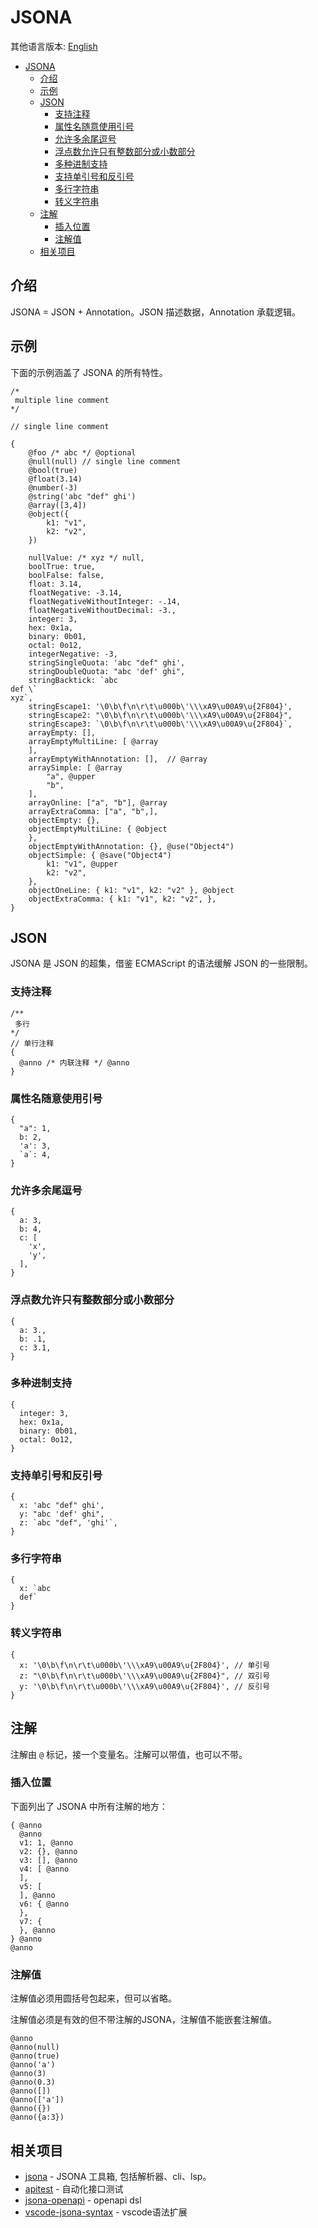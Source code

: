 # JSONA

其他语言版本: [English](./README.md)

- [JSONA](#jsona)
  - [介绍](#介绍)
  - [示例](#示例)
  - [JSON](#json)
    - [支持注释](#支持注释)
    - [属性名随意使用引号](#属性名随意使用引号)
    - [允许多余尾逗号](#允许多余尾逗号)
    - [浮点数允许只有整数部分或小数部分](#浮点数允许只有整数部分或小数部分)
    - [多种进制支持](#多种进制支持)
    - [支持单引号和反引号](#支持单引号和反引号)
    - [多行字符串](#多行字符串)
    - [转义字符串](#转义字符串)
  - [注解](#注解)
    - [插入位置](#插入位置)
    - [注解值](#注解值)
  - [相关项目](#相关项目)

## 介绍

JSONA = JSON + Annotation。JSON 描述数据，Annotation 承载逻辑。

## 示例

下面的示例涵盖了 JSONA 的所有特性。

```
/*
 multiple line comment
*/

// single line comment

{
    @foo /* abc */ @optional
    @null(null) // single line comment
    @bool(true)
    @float(3.14)
    @number(-3)
    @string('abc "def" ghi')
    @array([3,4])
    @object({
        k1: "v1",
        k2: "v2",
    })

    nullValue: /* xyz */ null,
    boolTrue: true,
    boolFalse: false,
    float: 3.14,
    floatNegative: -3.14,
    floatNegativeWithoutInteger: -.14,
    floatNegativeWithoutDecimal: -3.,
    integer: 3,
    hex: 0x1a,
    binary: 0b01,
    octal: 0o12,
    integerNegative: -3,
    stringSingleQuota: 'abc "def" ghi',
    stringDoubleQuota: "abc 'def' ghi",
    stringBacktick: `abc
def \`
xyz`,
    stringEscape1: '\0\b\f\n\r\t\u000b\'\\\xA9\u00A9\u{2F804}',
    stringEscape2: "\0\b\f\n\r\t\u000b\'\\\xA9\u00A9\u{2F804}",
    stringEscape3: `\0\b\f\n\r\t\u000b\'\\\xA9\u00A9\u{2F804}`,
    arrayEmpty: [], 
    arrayEmptyMultiLine: [ @array
    ],
    arrayEmptyWithAnnotation: [],  // @array
    arraySimple: [ @array
        "a", @upper
        "b",
    ],
    arrayOnline: ["a", "b"], @array
    arrayExtraComma: ["a", "b",],
    objectEmpty: {},
    objectEmptyMultiLine: { @object
    },
    objectEmptyWithAnnotation: {}, @use("Object4")
    objectSimple: { @save("Object4")
        k1: "v1", @upper
        k2: "v2",
    },
    objectOneLine: { k1: "v1", k2: "v2" }, @object
    objectExtraComma: { k1: "v1", k2: "v2", },
}
```

## JSON

JSONA 是 JSON 的超集，借鉴 ECMAScript 的语法缓解 JSON 的一些限制。

### 支持注释

```
/**
 多行
*/
// 单行注释
{
  @anno /* 内联注释 */ @anno
}
```

### 属性名随意使用引号

```
{
  "a": 1,
  b: 2,
  'a': 3,
  `a`: 4,
}
```

### 允许多余尾逗号

```
{
  a: 3,
  b: 4,
  c: [
    'x',
    'y',
  ],
}
```

### 浮点数允许只有整数部分或小数部分

```
{
  a: 3.,
  b: .1,
  c: 3.1,
}
```

### 多种进制支持

```
{
  integer: 3,
  hex: 0x1a,
  binary: 0b01,
  octal: 0o12,
}
```

### 支持单引号和反引号

```
{
  x: 'abc "def" ghi',
  y: "abc 'def' ghi",
  z: `abc "def", 'ghi'`,
}
```


### 多行字符串

```
{
  x: `abc
  def`
}
```

### 转义字符串

```
{
  x: '\0\b\f\n\r\t\u000b\'\\\xA9\u00A9\u{2F804}', // 单引号
  z: "\0\b\f\n\r\t\u000b\'\\\xA9\u00A9\u{2F804}", // 双引号
  y: '\0\b\f\n\r\t\u000b\'\\\xA9\u00A9\u{2F804}', // 反引号
}
```

## 注解

注解由 `@` 标记，接一个变量名。注解可以带值，也可以不带。

### 插入位置

下面列出了 JSONA 中所有注解的地方：

```
{ @anno 
  @anno
  v1: 1, @anno
  v2: {}, @anno
  v3: [], @anno
  v4: [ @anno
  ],
  v5: [
  ], @anno
  v6: { @anno
  },
  v7: {
  }, @anno
} @anno
@anno
```

### 注解值

注解值必须用圆括号包起来，但可以省略。

注解值必须是有效的但不带注解的JSONA，注解值不能嵌套注解值。

```
@anno
@anno(null)
@anno(true)
@anno('a')
@anno(3)
@anno(0.3)
@anno([])
@anno(['a'])
@anno({})
@anno({a:3})
```

## 相关项目

- [jsona](https://github.com/jsona/jsona.git) - JSONA 工具箱, 包括解析器、cli、lsp。
- [apitest](https://github.com/sigoden/apitest.git) - 自动化接口测试
- [jsona-openapi](https://github.com/sigoden/jsona-openapi) - openapi dsl
- [vscode-jsona-syntax](https://marketplace.visualstudio.com/items?itemName=sigoden.vscode-jsona) - vscode语法扩展